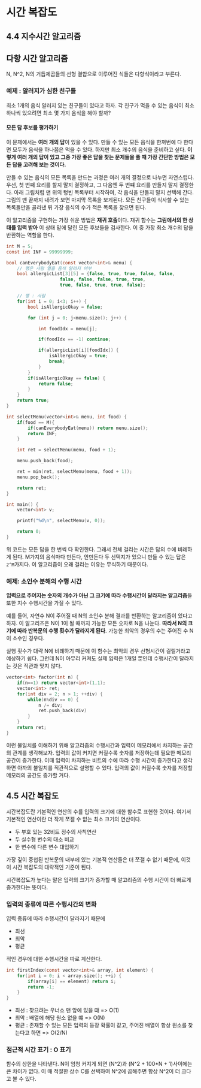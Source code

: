 # 시간 복잡도

## 4.4 지수시간 알고리즘

## 다항 시간 알고리즘

N, N^2, N의 거듭제곱들의 선형 결합으로 이루어진 식들은 다항식이라고 부른다.

### 예제 : 알러지가 심한 친구들

최소 1개의 음식 알러지 있는 친구들이 있다고 하자. 각 친구가 먹을 수 있는 음식이 최소 하나씩 있으려면 최소 몇 가지 음식을 해야 할까?

#### 모든 답 후보를 평가하기

이 문제에서는 **여러 개의 답**이 있을 수 있다.  만들 수 있는 모든 음식을 한꺼번에 다 한다면 모두가 음식을 하나쯤은 먹을 수 있다. 하지만 최소 개수의 음식을 준비하고 싶다. **이렇게 여러 개의 답이 있고 그중 가장 좋은 답을 찾는 문제들을 풀 때 가장 간단한 방법은 모든 답을 고려해 보는 것이다.** 

만들 수 있는 음식의 모든 목록을 만드는 과정은 여러 개의 결정으로 나누면 자연스럽다. 우선, 첫 번째 요리를 할지 말지 결정하고, 그 다음엔 두 번쨰 요리를 만들지 말지 결정한다. 아래 그림처럼 맨 위의 텅빈 목록부터 시작하여, 각 음식을 만들지 말지 선택해 간다. 그림의 맨 끝까지 내려가 보면 마지막 목록을 보게된다. 모든 친구들이 식사할 수 있는 목록들만을 골라낸 뒤 가장 음식의 수가 적은 목록을 찾으면 된다. 

이 알고리즘을 구현하는 가장 쉬운 방법은 **재귀 호출**이다. 재귀 함수는 **그림에서의 한 상태를 입력 받아** 이 상태 밑에 달린 모든 후보들을 검사한다. 이 중 가장 최소 개수의 답을 반환하는 역할을 한다. 

```C
int M = 5;
const int INF = 99999999;

bool canEverybodyEat(const vector<int>& menu) {
    // 행은 사람 열을 음식 알러지 여부
    bool allergicList[3][5] = {false, true, true, false, false,
                    false, false, false, true, true,
                    true, false, true, true, false};

    // 행 : 사람
    for(int i = 0; i<3; i++) {
        bool isAllergicOkay = false;

        for (int j = 0; j<menu.size(); j++) {

            int foodIdx = menu[j];

            if(foodIdx == -1) continue;

            if(allergicList[i][foodIdx]) {
                isAllergicOkay = true;
                break;
            }
        }
        if(isAllergicOkay == false) {
            return false;
        }
    }
    return true;
}

int selectMenu(vector<int>& menu, int food) {
    if(food == M){
        if(canEverybodyEat(menu)) return menu.size();
        return INF;
    }

    int ret = selectMenu(menu, food + 1);

    menu.push_back(food);

    ret = min(ret, selectMenu(menu, food + 1));
    menu.pop_back();

    return ret;
}

int main() {
    vector<int> v;

    printf("%d\n", selectMenu(v, 0));

    return 0;
}
```

위 코드는 모든 답을 한 번씩 다 확인한다. 그래서 전체 걸리는 시간은 답의 수에 비례하게 된다. M가지의 음식마다 만든다, 안만든다 두 선택지가 있으니 만들 수 있는 답은 `2^M`가지다. 이 알고리즘이 오래 걸리는 이유는 무식하기 때문이다. 


### 예제: 소인수 분해의 수행 시간

**입력으로 주어지는 숫자의 개수가 아닌 그 크기에 따라 수행시간이 달라지는 알고리즘**들 또한 지수 수행시간을 가질 수 있다. 

예를 들어, 자연수 N이 주어질 때 N의 소인수 분해 결과를 반환하는 알고리즘이 있다고 하자. 이 알고리즈은 N이 1이 될 때까지 가능한 모든 숫자로 N을 나눈다. **따라서 N의 크기에 따라 반복문의 수행 횟수가 달라지게 된다.** 가능한 최악의 경우의 수는 주어진 수 N이 소수인 경우다. 

실행 횟수가 대략 N에 비례하기 때문에 이 함수는 최악의 경우 선형시간이 걸릴거라고 예상하기 쉽다. 그런데 N이 아무리 커져도 실제 입력은 1개일 뿐인데 수행시간이 달라지는 것은 직관과 맞지 않다.

```C
vector<int> factor(int n) {
    if(n==1) return vector<int>(1,1);
    vector<int> ret;
    for(int div = 2; n > 1; ++div) {
        while(n%div == 0) {
            n /= div;
            ret.push_back(div)
        }
    }
    return ret;
}
```

이런 불일치를 이해하기 위해 알고리즘의 수행시간과 입력이 메모리에서 차지하는 공간의 관계를 생각해보자. 입력의 값이 커지면 커질수록 숫자를 저장하는데 필요한 메모리 공간이 증가한다. 이때 입력이 차지하는 비트의 수에 따라 수행 시간이 증가한다고 생각하면 아까의 불일치를 직관적으로 설명할 수 있다.  입력의 값이 커질수록 숫자를 저장할 메모리의 공간도 증가할 거다.

## 4.5 시간 복잡도

시간복잡도란 기본적인 연산의 수를 입력의 크기에 대한 함수로 표현한 것이다. 여기서 기본적인 연산이란 더 작게 쪼갤 수 없는 최소 크기의 연산이다.

- 두 부호 있는 32비트 정수의 사칙연산
- 두 실수형 변수의 대소 비교
- 한 변수에 다른 변수 대입하기

가장 깊이 중첩된 반복문의 내부에 있는 기본적 연산들은 더 쪼갤 수 없기 때문에, 이것이 시간 복잡도의 대략적인 기준이 된다.

시간복잡도가 높다는 말은 입력의 크기가 증가할 때 알고리즘의 수행 시간이 더 빠르게 증가한다는 뜻이다. 

### 입력의 종류에 따른 수행시간의 변화 

입력 종류에 따라 수행시간이 달라지기 때문에 

- 최선
- 최악
- 평균

적인 경우에 대한 수행시간을 따로 계산한다.

```C
int firstIndex(const vector<int>& array, int element) {
    for(int i = 0; i < array.size(); ++i) {
        if(array[i] == element) return i;
        return -1;
    }
}
```

- 최선 : 찾으려는 우너소 맨 앞에 있을 떄 => O(1)
- 최악 : 배열에 해당 원소 없을 떄 => O(N)
- 평균 : 존재할 수 있는 모든 입력의 등장 확률이 같고, 주어진 배열이 항상 원소를 찾는다고 하면 => O(2/N)

### 점근적 시간 표기 : O 표기

함수의 상한을 나타낸다. N이 엄청 커지게 되면 (N^2)과 (N^2 + 100*N + 1)사이에는 큰 차이가 없다. 이 때 적절한 상수 C를 선택하여 N^2에 곱해주면 항상 N^2이 더 크다고 볼 수 있다. 
